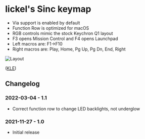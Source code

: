 # lickel's Sinc keymap

- Via support is enabled by default
- Function Row is optimized for macOS
- RGB controls mimic the stock Keychron Q1 layout
- F3 opens Mission Control and F4 opens Launchpad
- Left macros are: F1->F10
- Right macros are: Play, Home, Pg Up, Pg Dn, End, Right

![Layout](https://i.imgur.com/0uXXrJY.png)

([KLE](http://www.keyboard-layout-editor.com/#/gists/e0350d8914cac3166abcca6abfd093b7))

## Changelog

### 2022-03-04 - 1.1

- Correct function row to change LED backlights, not underglow

### 2021-11-27 - 1.0

- Initial release
